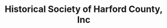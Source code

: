---
layout: repo
title: "Historical Society of Harford County, Inc"
id: 1757
permalink: repos/1757/
---